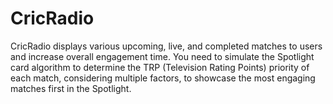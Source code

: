 # CricRadio
CricRadio displays various upcoming, live, and completed matches to users and increase overall engagement time. You need to simulate the Spotlight card algorithm to determine the TRP (Television Rating Points) priority of each match, considering multiple factors, to showcase the most engaging matches first in the Spotlight.
